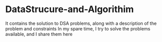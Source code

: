 # DataStrucure-and-Algorithim
It contains the solution to DSA problems, along with a description of the problem and constraints 
In my spare time, I try to solve the problems available, and I share them here
